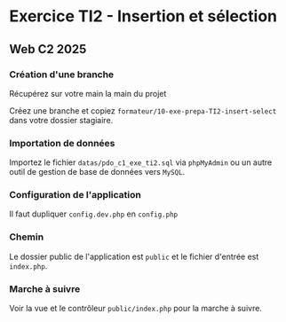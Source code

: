 # Exercice TI2 - Insertion et sélection

## Web C2 2025

### Création d'une branche

Récupérez sur votre main la main du projet

Créez une branche et copiez `formateur/10-exe-prepa-TI2-insert-select` dans votre dossier stagiaire.

### Importation de données

Importez le fichier `datas/pdo_c1_exe_ti2.sql` via `phpMyAdmin` ou un autre outil de gestion de base de données vers `MySQL`.

### Configuration de l'application

Il faut dupliquer `config.dev.php` en `config.php`

### Chemin

Le dossier public de l'application est `public` et le fichier d'entrée est `index.php`.

### Marche à suivre

Voir la vue et le contrôleur `public/index.php` pour la marche à suivre.